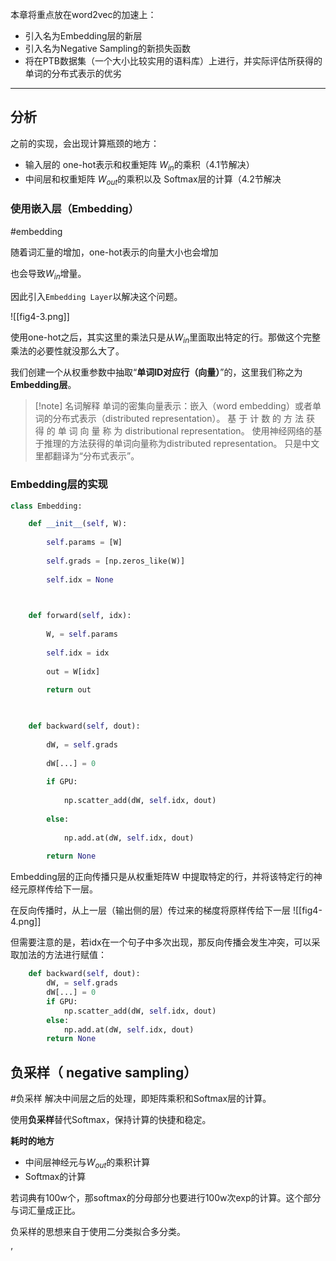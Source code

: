 本章将重点放在word2vec的加速上：
- 引入名为Embedding层的新层
- 引入名为Negative Sampling的新损失函数
- 将在PTB数据集（一个大小比较实用的语料库）上进行，并实际评估所获得的单词的分布式表示的优劣

---

## 分析
之前的实现，会出现计算瓶颈的地方：
- 输入层的 one-hot表示和权重矩阵 $W_{in}$的乘积（4.1节解决）
- 中间层和权重矩阵 $W_{out}$的乘积以及 Softmax层的计算（4.2节解决


### 使用嵌入层（Embedding）
#embedding

随着词汇量的增加，one-hot表示的向量大小也会增加

也会导致$W_{in}$增量。

因此引入`Embedding Layer`以解决这个问题。


![[fig4-3.png]]

使用one-hot之后，其实这里的乘法只是从$W_{in}$里面取出特定的行。那做这个完整乘法的必要性就没那么大了。

我们创建一个从权重参数中抽取“**单词ID对应行（向量）**”的，这里我们称之为**Embedding层**。

>[!note] 名词解释
> 单词的密集向量表示：嵌入（word embedding）或者单词的分布式表示（distributed representation）。
> 基 于 计 数 的 方 法 获 得 的 单 词 向 量 称 为 distributional  representation。
> 使用神经网络的基于推理的方法获得的单词向量称为distributed representation。
> 只是中文里都翻译为“分布式表示”。

### Embedding层的实现

```python
class Embedding:

	def __init__(self, W):
	
		self.params = [W]
		
		self.grads = [np.zeros_like(W)]
		
		self.idx = None

  

	def forward(self, idx):
	
		W, = self.params
		
		self.idx = idx
		
		out = W[idx]
		
		return out

  

	def backward(self, dout):
	
		dW, = self.grads
		
		dW[...] = 0
		
		if GPU:
		
			np.scatter_add(dW, self.idx, dout)
		
		else:
		
			np.add.at(dW, self.idx, dout)
		
		return None
```

Embedding层的正向传播只是从权重矩阵W 中提取特定的行，并将该特定行的神经元原样传给下一层。

在反向传播时，从上一层（输出侧的层）传过来的梯度将原样传给下一层
![[fig4-4.png]]

但需要注意的是，若idx在一个句子中多次出现，那反向传播会发生冲突，可以采取加法的方法进行赋值：

```python
    def backward(self, dout):
        dW, = self.grads
        dW[...] = 0
        if GPU:
            np.scatter_add(dW, self.idx, dout)
        else:
            np.add.at(dW, self.idx, dout)
        return None
```

## 负采样（  negative sampling）
#负采样
解决中间层之后的处理，即矩阵乘积和Softmax层的计算。

使用**负采样**替代Softmax，保持计算的快捷和稳定。

**耗时的地方**
- 中间层神经元与$W_{out}$的乘积计算
- Softmax的计算

若词典有100w个，那softmax的分母部分也要进行100w次exp的计算。这个部分与词汇量成正比。

负采样的思想来自于使用二分类拟合多分类。


’



